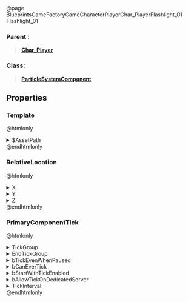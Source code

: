 @page BlueprintsGameFactoryGameCharacterPlayerChar_PlayerFlashlight_01 Flashlight_01
### Parent :
<b><a href="_blueprints_game_factory_game_character_player_char__player.html"><blockquote>Char_Player</blockquote></a></b>
### Class:
<b><a href="_class_script_particle_system_component.html"><blockquote>ParticleSystemComponent</blockquote></a></b>
## Properties
### Template
@htmlonly
<details>
 <summary>$AssetPath</summary>
<b><a href="_blueprints_game_factory_game_character_player_particle_flash_light_01.html"><blockquote>Flashlight_01</blockquote></a></b>
</details>
@endhtmlonly

### RelativeLocation
@htmlonly
<details>
 <summary>X</summary>
<blockquote>-16.671836853027344</blockquote>
</details>
<details>
 <summary>Y</summary>
<blockquote>0.6387439370155334</blockquote>
</details>
<details>
 <summary>Z</summary>
<blockquote>-2.6494131088256836</blockquote>
</details>
@endhtmlonly

### PrimaryComponentTick
@htmlonly
<details>
 <summary>TickGroup</summary>
<blockquote>2</blockquote>
</details>
<details>
 <summary>EndTickGroup</summary>
<blockquote>0</blockquote>
</details>
<details>
 <summary>bTickEvenWhenPaused</summary>
<blockquote>False</blockquote>
</details>
<details>
 <summary>bCanEverTick</summary>
<blockquote>True</blockquote>
</details>
<details>
 <summary>bStartWithTickEnabled</summary>
<blockquote>False</blockquote>
</details>
<details>
 <summary>bAllowTickOnDedicatedServer</summary>
<blockquote>False</blockquote>
</details>
<details>
 <summary>TickInterval</summary>
<blockquote>0</blockquote>
</details>
@endhtmlonly


